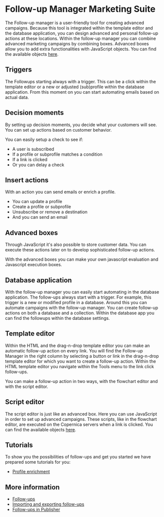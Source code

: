 # Follow-up Manager Marketing Suite

The Follow-up manager is a user-friendly tool for creating advanced campaigns. 
Because this tool is integrated within the template editor and the database 
application, you can design advanced and personal follow-up actions at these 
locations. Within the follow-up manager you can combine advanced marketing 
campaigns by combining boxes. Advanced boxes allow you to add extra 
functionalities with JavaScript objects. You can find the available 
objects [here](./followups-scripting).

## Triggers

The Followups starting always with a trigger. This can be a click within 
the template editor or a new or adjusted (sub)profile within the database 
application. From this moment on you can start automating emails based on 
actual data.

## Decision moments

By setting up decision moments, you decide what your customers will see. 
You can set up actions based on customer behavior.

You can easily setup a check to see if:
- A user is subscribed
- If a profile or subprofile matches a condition
- If a link is clicked
- Or you can delay a check

## Insert actions

With an action you can send emails or enrich a profile.

- You can update a profile
- Create a profile or subprofile
- Unsubscribe or remove a destination
- And you can send an email

## Advanced boxes
Through JavaScript it's also possible to store customer data. You can 
execute these actions later on to develop sophisticated follow-up actions.

With the advanced boxes you can make your own javascript evaluation and 
Javascript execution boxes.
 

## Database application
With the follow-up manager you can easily start automating in the database 
application. The follow-ups always start with a trigger. For example, this 
trigger is a new or modified profile in a database. Around this you can 
automate campaigns with the follow-up manager. You can create follow-up 
actions on both a database and a collection.
Within the database app you can find the followups within the database 
settings.
 
## Template editor
Within the HTML and the drag-n-drop template editor you can make an 
automatic follow-up action on every link.
You will find the Follow-up Manager in the right column by selecting a 
button or link in the drag-n-drop template editor for which you want to 
create a follow-up action. 
Within the HTML template editor you navigate within the Tools menu to 
the link click follow-ups.
 
You can make a follow-up action in two ways, with the flowchart editor 
and with the script editor.
 
## Script editor
The script editor is just like an advanced box. Here you can use JavaScript 
in order to set up advanced campaigns. These scripts, like in the flowchart 
editor, are executed on the Copernica servers when a link is clicked. You 
can find the available objects [here](./followups-scripting).
 
## Tutorials

To show you the possibilities of follow-ups and get you started we 
have prepared some tutorials for you:

* [Profile enrichment](./followups-tutorial-profile-enrichment)

## More information

- [Follow-ups](./followups)
- [Importing and exporting follow-ups](./followups-importing-exporting)
- [Follow-ups in Publisher](./follow-up-manager-publisher)


